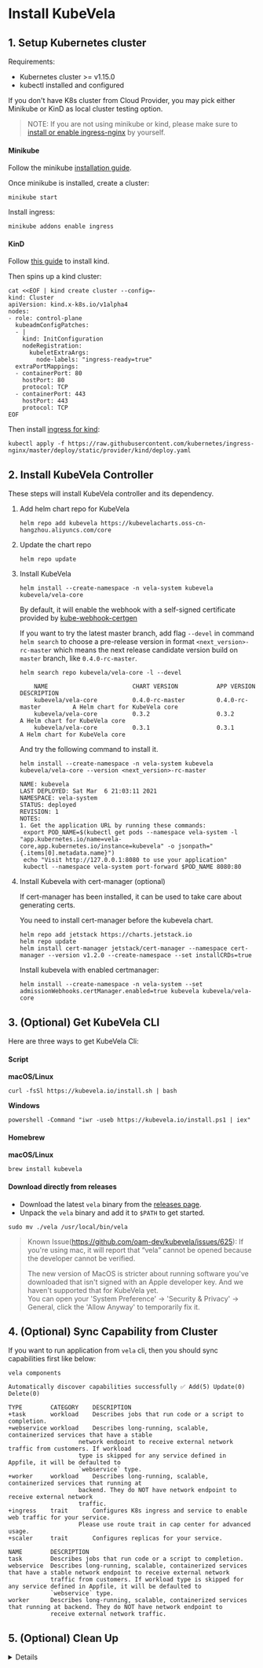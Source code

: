 # Install KubeVela

## 1. Setup Kubernetes cluster

Requirements:
- Kubernetes cluster >= v1.15.0
- kubectl installed and configured

If you don't have K8s cluster from Cloud Provider, you may pick either Minikube or KinD as local cluster testing option.

> NOTE: If you are not using minikube or kind, please make sure to [install or enable ingress-nginx](https://kubernetes.github.io/ingress-nginx/deploy/) by yourself.

<!-- tabs:start -->

#### **Minikube**

Follow the minikube [installation guide](https://minikube.sigs.k8s.io/docs/start/).

Once minikube is installed, create a cluster:

```shell script
minikube start
```

Install ingress:

```shell script
minikube addons enable ingress
``` 

#### **KinD**

Follow [this guide](https://kind.sigs.k8s.io/docs/user/quick-start/#installation) to install kind.

Then spins up a kind cluster:

```shell script
cat <<EOF | kind create cluster --config=-
kind: Cluster
apiVersion: kind.x-k8s.io/v1alpha4
nodes:
- role: control-plane
  kubeadmConfigPatches:
  - |
    kind: InitConfiguration
    nodeRegistration:
      kubeletExtraArgs:
        node-labels: "ingress-ready=true"
  extraPortMappings:
  - containerPort: 80
    hostPort: 80
    protocol: TCP
  - containerPort: 443
    hostPort: 443
    protocol: TCP
EOF
```

Then install [ingress for kind](https://kind.sigs.k8s.io/docs/user/ingress/#ingress-nginx):
```shell script
kubectl apply -f https://raw.githubusercontent.com/kubernetes/ingress-nginx/master/deploy/static/provider/kind/deploy.yaml
```

<!-- tabs:end -->

## 2. Install KubeVela Controller

These steps will install KubeVela controller and its dependency.

1. Add helm chart repo for KubeVela
    ```shell script
    helm repo add kubevela https://kubevelacharts.oss-cn-hangzhou.aliyuncs.com/core
    ```

2. Update the chart repo
    ```shell script
    helm repo update
    ```
   
3. Install KubeVela
    ```shell script
    helm install --create-namespace -n vela-system kubevela kubevela/vela-core
    ```
    By default, it will enable the webhook with a self-signed certificate provided by [kube-webhook-certgen](https://github.com/jet/kube-webhook-certgen)
   
    If you want to try the latest master branch, add flag `--devel` in command `helm search` to choose a pre-release
    version in format `<next_version>-rc-master` which means the next release candidate version build on `master` branch,
    like `0.4.0-rc-master`.
   
    ```shell script
    helm search repo kubevela/vela-core -l --devel
    ```
    ```console
        NAME                     	CHART VERSION        	APP VERSION          	DESCRIPTION
        kubevela/vela-core       	0.4.0-rc-master         0.4.0-rc-master         A Helm chart for KubeVela core
        kubevela/vela-core       	0.3.2  	                0.3.2                   A Helm chart for KubeVela core
        kubevela/vela-core       	0.3.1        	        0.3.1               	A Helm chart for KubeVela core
    ```
   
    And try the following command to install it.
   
    ```shell script
    helm install --create-namespace -n vela-system kubevela kubevela/vela-core --version <next_version>-rc-master
    ```
    ```console
   NAME: kubevela
   LAST DEPLOYED: Sat Mar  6 21:03:11 2021
   NAMESPACE: vela-system
   STATUS: deployed
   REVISION: 1
   NOTES:
   1. Get the application URL by running these commands:
     export POD_NAME=$(kubectl get pods --namespace vela-system -l "app.kubernetes.io/name=vela-core,app.kubernetes.io/instance=kubevela" -o jsonpath="{.items[0].metadata.name}")
     echo "Visit http://127.0.0.1:8080 to use your application"
     kubectl --namespace vela-system port-forward $POD_NAME 8080:80
   ```

4. Install Kubevela with cert-manager (optional)
   
   If cert-manager has been installed, it can be used to take care about generating certs. 

   You need to install cert-manager before the kubevela chart.
    ```shell script
    helm repo add jetstack https://charts.jetstack.io
    helm repo update
    helm install cert-manager jetstack/cert-manager --namespace cert-manager --version v1.2.0 --create-namespace --set installCRDs=true
    ```
   
    Install kubevela with enabled certmanager:
    ```shell script
    helm install --create-namespace -n vela-system --set admissionWebhooks.certManager.enabled=true kubevela kubevela/vela-core
    ```

## 3. (Optional) Get KubeVela CLI

Here are three ways to get KubeVela Cli:

<!-- tabs:start -->

#### **Script**

**macOS/Linux**

```shell script
curl -fsSl https://kubevela.io/install.sh | bash
```

**Windows**

```shell script
powershell -Command "iwr -useb https://kubevela.io/install.ps1 | iex"
```
#### **Homebrew**
**macOS/Linux**
```shell script
brew install kubevela
```

#### **Download directly from releases**

- Download the latest `vela` binary from the [releases page](https://github.com/oam-dev/kubevela/releases).
- Unpack the `vela` binary and add it to `$PATH` to get started.

```shell script
sudo mv ./vela /usr/local/bin/vela
```

> Known Issue(https://github.com/oam-dev/kubevela/issues/625): 
> If you're using mac, it will report that “vela” cannot be opened because the developer cannot be verified.
>
> The new version of MacOS is stricter about running software you've downloaded that isn't signed with an Apple developer key. And we haven't supported that for KubeVela yet.  
> You can open your 'System Preference' -> 'Security & Privacy' -> General, click the 'Allow Anyway' to temporarily fix it.

<!-- tabs:end -->

## 4. (Optional) Sync Capability from Cluster

If you want to run application from `vela` cli, then you should sync capabilities first like below:

```shell script
vela components
```
```console
Automatically discover capabilities successfully ✅ Add(5) Update(0) Delete(0)

TYPE       	CATEGORY	DESCRIPTION                                                                     
+task      	workload	Describes jobs that run code or a script to completion.                         
+webservice	workload	Describes long-running, scalable, containerized services that have a stable     
           	       	network endpoint to receive external network traffic from customers. If workload
           	       	type is skipped for any service defined in Appfile, it will be defaulted to     
           	       	`webservice` type.                                                              
+worker    	workload	Describes long-running, scalable, containerized services that running at        
           	       	backend. They do NOT have network endpoint to receive external network          
           	       	traffic.                                                                        
+ingress   	trait   	Configures K8s ingress and service to enable web traffic for your service.      
           	       	Please use route trait in cap center for advanced usage.                        
+scaler    	trait   	Configures replicas for your service.                                           

NAME      	DESCRIPTION                                                                                                             
task      	Describes jobs that run code or a script to completion.                                                                 
webservice	Describes long-running, scalable, containerized services that have a stable network endpoint to receive external network
          	traffic from customers. If workload type is skipped for any service defined in Appfile, it will be defaulted to         
          	`webservice` type.                                                                                                      
worker    	Describes long-running, scalable, containerized services that running at backend. They do NOT have network endpoint to  
          	receive external network traffic.   
```

## 5. (Optional) Clean Up

<details>
Run:

```shell script
helm uninstall -n vela-system kubevela
rm -r ~/.vela
```

This will uninstall KubeVela server component and its dependency components.
This also cleans up local CLI cache.

Then clean up CRDs (CRDs are not removed via helm by default):

```shell script
 kubectl delete crd \
  applicationconfigurations.core.oam.dev \
  applicationdeployments.core.oam.dev \
  components.core.oam.dev \
  containerizedworkloads.core.oam.dev \
  healthscopes.core.oam.dev \
  manualscalertraits.core.oam.dev \
  podspecworkloads.standard.oam.dev \
  scopedefinitions.core.oam.dev \
  traitdefinitions.core.oam.dev \
  workloaddefinitions.core.oam.dev
```
</details>
